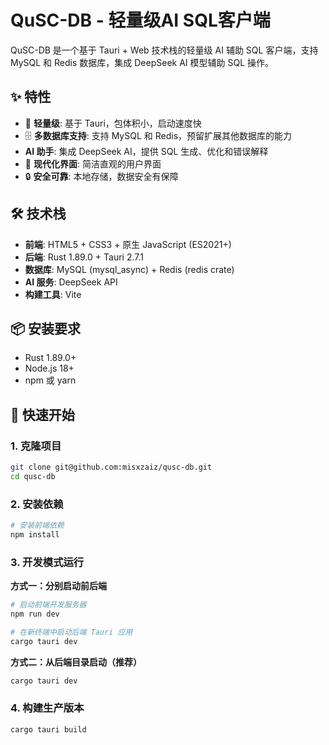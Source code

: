 # QuSC-DB - 轻量级AI SQL客户端

QuSC-DB 是一个基于 Tauri + Web 技术栈的轻量级 AI 辅助 SQL 客户端，支持 MySQL 和 Redis 数据库，集成 DeepSeek AI 模型辅助 SQL 操作。

## ✨ 特性

- 🚀 **轻量级**: 基于 Tauri，包体积小，启动速度快
- 🗄️ **多数据库支持**: 支持 MySQL 和 Redis，预留扩展其他数据库的能力
-   **AI 助手**: 集成 DeepSeek AI，提供 SQL 生成、优化和错误解释
- 🎨 **现代化界面**: 简洁直观的用户界面
- 🔒 **安全可靠**: 本地存储，数据安全有保障

## 🛠️ 技术栈

- **前端**: HTML5 + CSS3 + 原生 JavaScript (ES2021+)
- **后端**: Rust 1.89.0 + Tauri 2.7.1
- **数据库**: MySQL (mysql_async) + Redis (redis crate)
- **AI 服务**: DeepSeek API
- **构建工具**: Vite

## 📦 安装要求

- Rust 1.89.0+
- Node.js 18+
- npm 或 yarn

## 🚀 快速开始

### 1. 克隆项目

```bash
git clone git@github.com:misxzaiz/qusc-db.git
cd qusc-db
```

### 2. 安装依赖

```bash
# 安装前端依赖
npm install
```

### 3. 开发模式运行

**方式一：分别启动前后端**
```bash
# 启动前端开发服务器
npm run dev

# 在新终端中启动后端 Tauri 应用
cargo tauri dev
```

**方式二：从后端目录启动（推荐）**
```bash
cargo tauri dev
```

### 4. 构建生产版本

```bash
cargo tauri build
```

